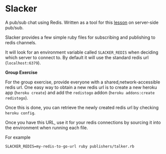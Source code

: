 # Slacker

A pub/sub chat using Redis. Written as a tool for this
[lesson](https://github.com/turingschool/lesson_plans/blob/master/ruby_04-apis_and_scalability/pubsub_on_the_server.markdown) on
server-side pub/sub.

Slacker provides a few simple ruby files for subscribing and publishing
to redis channels.

It will look for an environment variable called `SLACKER_REDIS` when
deciding which server to connect to. By default it will use
the standard redis url (`localhost:6379`).

__Group Exercise__

For the group exercise, provide everyone with a shared,network-accessible redis url.
One easy way to obtain a new redis url is to create a new heroku
app (`heroku create`) and add the `redistogo` addon (`heroku addons:create redistogo`).

Once this is done, you can retrieve the newly created redis url
by checking `heroku config`.

Once you have this URL, use it for your redis connections by
sourcing it into the environment when running each file.

For example

```
SLACKER_REDIS=my-redis-to-go-url ruby publishers/talker.rb
```

